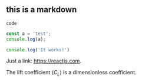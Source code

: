 ## this is a markdown

`code`

```js
const a = 'test';
console.log(a);

```
~~~js
console.log('It works!')
~~~
Just a link: https://reactjs.com.

The lift coefficient ($C_L$) is a dimensionless coefficient.